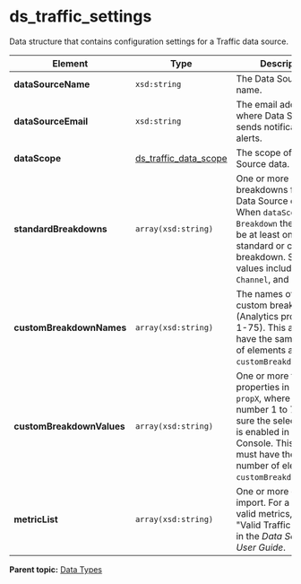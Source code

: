 # ds\_traffic\_settings

Data structure that contains configuration settings for a Traffic data source.

|Element|Type|Description|
|-------|----|-----------|
|**dataSourceName** |`xsd:string` | The Data Source's name. |
|**dataSourceEmail** |`xsd:string` | The email address where Data Sources sends notifications and alerts. |
|**dataScope** |[ds\_traffic\_data\_scope](r_ds_traffic_data_scope.md#) | The scope of the Data Source data. |
|**standardBreakdowns** |`array(xsd:string)` | One or more standard breakdowns for the Data Source data. When `dataScope = Breakdown` there must be at least one standard or custom breakdown. Supported values include `Page`, `Channel`, and `Server`. |
|**customBreakdownNames** |`array(xsd:string)` | The names of each custom breakdown \(Analytics properties 1-75\). This array must have the same number of elements as `customBreakdownValues`. |
|**customBreakdownValues** |`array(xsd:string)` | One or more traffic properties in the form `propX`, where *X* is a number 1 to 75. Make sure the selected prop is enabled in Admin Console. This array must have the same number of elements as `customBreakdownNames`. |
|**metricList** |`array(xsd:string)` | One or more events to import. For a list of valid metrics, see "Valid Traffic Metrics" in the *Data Sources User Guide*. |

**Parent topic:** [Data Types](../data_types/c_data_types.md)

